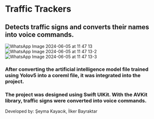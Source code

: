 # Traffic Trackers
## Detects traffic signs and converts their names into voice commands.

 
![WhatsApp Image 2024-06-05 at 11 47 13](https://github.com/seymakayack/Traffic-Trackers/assets/126356442/ab4fd353-3287-497c-81a4-8031d29c43e4)
![WhatsApp Image 2024-06-05 at 11 47 13-2](https://github.com/seymakayack/Traffic-Trackers/assets/126356442/f7e3d565-4881-478e-a9a5-884b579e9200)
![WhatsApp Image 2024-06-05 at 11 47 13-3](https://github.com/seymakayack/Traffic-Trackers/assets/126356442/17d1b2fc-d5b4-48f4-9955-4bad92acefd4)

### After converting the artificial intelligence model file trained using Yolov5 into a coreml file, it was integrated into the project.

### The project was designed using Swift UIKit. With the AVKit library, traffic signs were converted into voice commands.

Developed by: Şeyma Kayacık, İlker Bayraktar
